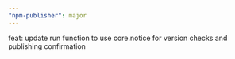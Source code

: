 ```yaml
---
"npm-publisher": major
---
```


feat: update run function to use core.notice for version checks and publishing
confirmation
